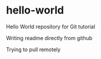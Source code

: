 # hello-world
Hello World repository for Git tutorial

Writing readme directly from github

Trying to pull remotely
